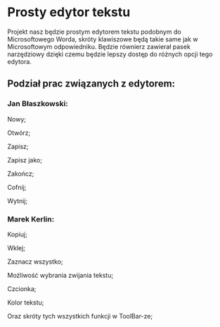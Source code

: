 # Prosty edytor tekstu
Projekt nasz będzie prostym edytorem tekstu podobnym do Microsoftowego Worda, skróty klawiszowe będą takie same jak w Microsoftowym odpowiedniku. Będzie równierz zawierał pasek narzędziowy dzięki czemu będzie lepszy dostęp do różnych opcji tego edytora.
## Podział prac związanych z edytorem:
### Jan Błaszkowski:
Nowy;

Otwórz;

Zapisz;

Zapisz jako;

Zakończ;

Cofnij;

Wytnij;
### Marek Kerlin:
Kopiuj;

Wklej;

Zaznacz wszystko;

Możliwość wybrania zwijania tekstu;

Czcionka;

Kolor tekstu;

Oraz skróty tych wszystkich  funkcji w ToolBar-ze;
